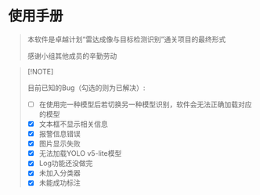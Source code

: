 # 使用手册

>   本软件是卓越计划“雷达成像与目标检测识别”通关项目的最终形式
>
>   感谢小组其他成员的辛勤劳动

>   [!NOTE] 
>
>   目前已知的Bug（勾选的则为已解决）:
>
>   -   [ ] 在使用完一种模型后若切换另一种模型识别，软件会无法正确加载对应的模型
>   -   [x] 文本框不显示相关信息
>   -   [x] 报警信息错误
>   -   [x] 图片显示失败
>   -   [x] 无法加载YOLO v5-lite模型
>   -   [x] Log功能还没做完
>   -   [x] 未加入分类器
>   -   [x] 未能成功标注

